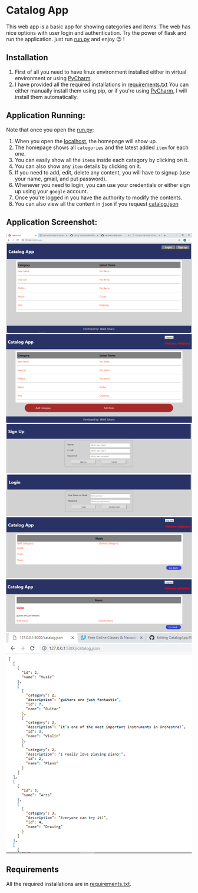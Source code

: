 # Catalog App
This web app is a basic app for showing categories and items.
The web has nice options with user login and authentication.
Try the power of flask and run the application.
just run [run.py](https://github.com/walidpiano/CatalogApp/blob/master/run.py) and enjoy :wink: !

## Installation
1. First of all you need to have linux environment installed either in virtual environment or using [PyCharm](https://www.jetbrains.com/pycharm/).
2. I have provided all the required installations in [requirements.txt](https://github.com/walidpiano/CatalogApp/blob/master/requirements.txt) You can either manually install them using pip, or if you're using [PyCharm](https://www.jetbrains.com/pycharm/), I will install them automatically.

## Application Running:
Note that once you open the [run.py](https://github.com/walidpiano/CatalogApp/blob/master/run.py):
1. When you open the [localhost](http://127.0.0.1:5000/), the homepage will show up.
2. The homepage shows all ```categories``` and the latest added ```item``` for each one.
3. You can easily show all the ```items``` inside each category by clicking on it.
4. You can also show any ```item``` details by clicking on it.
5. If you need to add, edit, delete any content, you will have to signup (use your name, gmail, and put password).
6. Whenever you need to login, you can use your credentials or either sign up using your ```google``` account.
7. Once you're logged in you have the authority to modify the contents.
8. You can also view all the content in ```json``` if you request [catalog.json](http://127.0.0.1:5000/catalog.json.)



## Application Screenshot:
![main app when not logged in](https://github.com/walidpiano/CatalogApp/blob/master/app/app%20images/main.PNG "main")
![main app when logged in](https://github.com/walidpiano/CatalogApp/blob/master/app/app%20images/main%20when%20logged%20in.PNG "main when logged")
![signup](https://github.com/walidpiano/CatalogApp/blob/master/app/app%20images/signup.PNG "signup")
![login](https://github.com/walidpiano/CatalogApp/blob/master/app/app%20images/login.PNG "login")
![category](https://github.com/walidpiano/CatalogApp/blob/master/app/app%20images/category.PNG "category")
![item](https://github.com/walidpiano/CatalogApp/blob/master/app/app%20images/item.PNG "item")
![json](https://github.com/walidpiano/CatalogApp/blob/master/app/app%20images/json.PNG "json")

## Requirements
All the required installations are in [requirements.txt](https://github.com/walidpiano/CatalogApp/blob/master/requirements.txt).
